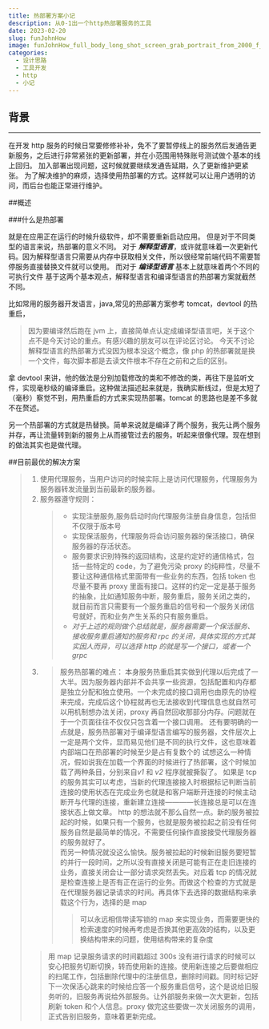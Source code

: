 ```yaml
---
title: 热部署方案小记
description: 从0-1出一个http热部署服务的工具
date: 2023-02-20
slug: funJohnHow
image: funJohnHow_full_body_long_shot_screen_grab_portrait_from_2000_f_129b24b9-ba6f-4edc-969c-c6ce1b8e9f98.png
categories:
  - 设计思路
  - 工具开发
  - http
  - 小记
---
```


## 背景

---

在开发 http 服务的时候日常要修修补补，免不了要暂停线上的服务然后发通告更新服务，之后进行非常紧张的更新部署，并在小范围用特殊账号测试做个基本的线上回归。
加入部署出现问题，这时候就要继续发通告延期，久了更新维护更紧张。
为了解决维护的麻烦，选择使用热部署的方式。这样就可以让用户透明的访问，而后台也能正常进行维护。

##概述

###什么是热部署

就是在应用正在运行的时候升级软件，却不需要重新启动应用。
但是对于不同类型的语言来说，热部署的意义不同。
对于 **_解释型语言_**，或许就意味着一次更新代码。因为解释型语言只需要从内存中获取相关文件，所以很经常前端代码不需要暂停服务直接替换文件就可以使用。
而对于 **_编译型语言_** 基本上就意味着两个不同的可执行文件
基于这两个基本观点，解释型语言和编译型语言的热部署方案就截然不同。

比如常用的服务器开发语言，java,常见的热部署方案参考 tomcat，devtool 的热重启，

> 因为要编译然后跑在 jvm 上，直接简单点认定成编译型语言吧，关于这个点不是今天讨论的重点。有感兴趣的朋友可以在评论区讨论。
> 今天不讨论解释型语言的热部署方式没因为根本没这个概念，像 php 的热部署就是换一个文件，每次脚本都是去读文件根本不存在之前和之后的区别。

拿 devtool 来讲，他的做法是分别加载修改的类和不修改的类，再往下是监听文件，实现毫秒级的编译重启。这种做法描述起来就是，我确实断线过，但是太短了（毫秒）察觉不到，用热重启的方式来实现热部署。tomcat 的思路也是差不多就不在赘述。

另一个热部署的方式就是热替换。简单来说就是编译了两个服务，我先让两个服务并存，再让流量转到新的服务上从而接管过去的服务。听起来很像代理。现在想到的做法其实也是做代理。

##目前最优的解决方案

> 1.  使用代理服务，当用户访问的时候实际上是访问代理服务，代理服务为服务器转发流量到当前最新的服务器。
> 2.  服务器遵守规则：
>     > - 实现注册服务,服务启动时向代理服务注册自身信息，包括但不仅限于版本号
>     > - 实现保活服务，代理服务将会访问服务器的保活接口，确保服务器的存活状态。
>     > - 服务要求识别特殊的返回结构，这是约定好的通信格式，包括一些特定的 code，为了避免污染 proxy 的纯粹性，尽量不要让这种通信格式里面带有一些业务的东西，包括 token 也尽量不要再 proxy 里面有接口。这样的约定一定是基于服务的抽象，比如通知服务中断，服务重启，服务关闭之类的，就目前而言只需要有一个服务重启的信号和一个服务关闭信号就好，而和业务产生关系的只有服务重启。
>     > - _对于上述的规则做个总结就是，服务器需要一个保活服务、接收服务重启通知的服务和 rpc 的关闭，具体实现的方式其实因人而异，可以选择 http 的就是写一个接口，或者一个 grpc_
> 3.  > 服务热部署的难点： 本身服务热重启其实做到代理以后完成了一大半。因为服务器内部并不会共享一些资源，包括配置和内存都是独立分配和独立使用。一个未完成的接口调用也由原先的协程来完成，完成后这个协程就再也无法接收到代理信息也就自然可以用机制想办法关闭，proxy 再自然回收那部分内存。问题就在于一个页面往往不仅仅只包含着一个接口调用。
>     > 还有要明确的一点就是，服务热部署对于编译型语言编写的服务器，文件层次上一定是两个文件，显而易见他们是不同的执行文件，这也意味着内部端口在热部署的时候至少是占有复数个的
>     > 试想这么一种情况，假如说我在加载一个界面的时候进行了热部署，这个时候加载了两种条目，分别来自*v1* 和 _v2_ 程序就被撕裂了。
>     > 如果是 tcp 的服务其实可以考虑，当新的代理连接接入时根据标记判断当前连接的使用状态在完成业务也就是和客户端断开连接的时候主动断开与代理的连接，重新建立连接————长连接总是可以在连接状态上做文章。
>     > http 的想法就不那么自然一点。新的服务被拉起的时候，如果只有一个服务，也就是服务被拉起之前没有任何服务自然是最简单的情况，不需要任何操作直接接受代理服务器的服务就好了。  
>     >  而另一种情况就没这么愉快。服务被拉起的时候新旧服务要短暂的并行一段时间，之所以没有直接关闭是可能有正在走旧连接的业务，直接关闭会让一部分请求突然丢失。对应着 tcp 的情况就是检查连接上是否有正在运行的业务。而做这个检查的方式就是在代理服务器记录请求的时间。再具体下去选择的数据结构来承载这个行为，选择的是 map
>     >
>     > > 可以永远相信带读写锁的 map 来实现业务，而需要更快的检索速度的时候再考虑是否换其他更高效的结构，以及更换结构带来的问题，使用结构带来的复杂度
>
> > 用 map 记录服务请求的时间戳超过 300s 没有进行请求的时候可以安心把服务切断切换，转而使用新的连接。使用新连接之后要做相应的扫尾工作，包括删除代理中的注册信息，删除时间戳。同时标记好下一次保活心跳来的时候给应答一个服务重启信号，这个是说给旧服务听的，旧服务再说给外部服务。让外部服务来做一次大更新，包括刷新 token 和个人信息。proxy 做完这些要做一次关闭服务的调用，正式告别旧服务，意味着更新完成。
